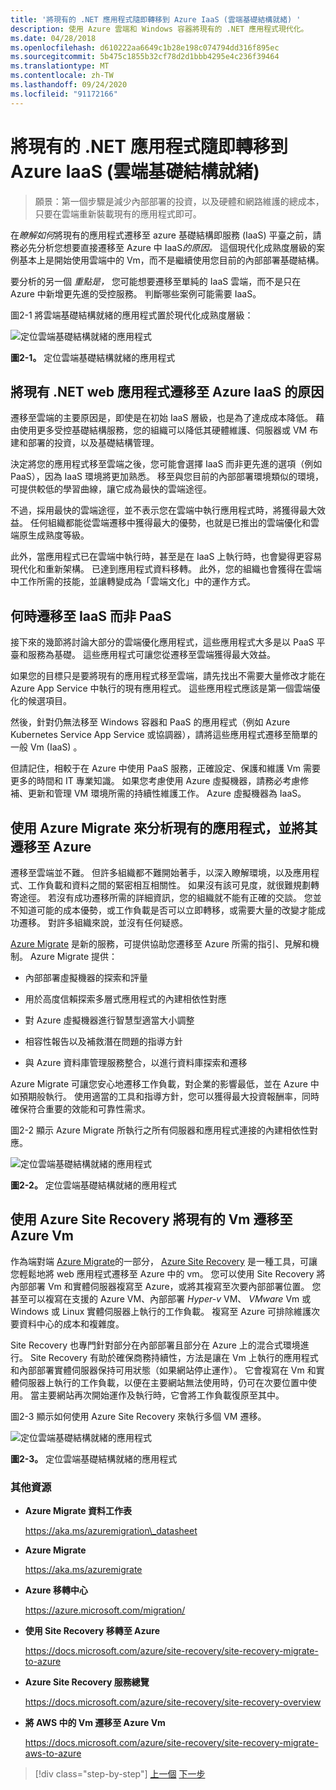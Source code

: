 ```yaml
---
title: '將現有的 .NET 應用程式隨即轉移到 Azure IaaS (雲端基礎結構就緒) '
description: 使用 Azure 雲端和 Windows 容器將現有的 .NET 應用程式現代化。
ms.date: 04/28/2018
ms.openlocfilehash: d610222aa6649c1b28e198c074794dd316f895ec
ms.sourcegitcommit: 5b475c1855b32cf78d2d1bbb4295e4c236f39464
ms.translationtype: MT
ms.contentlocale: zh-TW
ms.lasthandoff: 09/24/2020
ms.locfileid: "91172166"
---
```

# <a name="lift-and-shift-existing-net-apps-to-azure-iaas-cloud-infrastructure-ready"></a>將現有的 .NET 應用程式隨即轉移到 Azure IaaS (雲端基礎結構就緒) 

> 願景：第一個步驟是減少內部部署的投資，以及硬體和網路維護的總成本，只要在雲端重新裝載現有的應用程式即可。

在*瞭解如何*將現有的應用程式遷移至 azure 基礎結構即服務 (IaaS) 平臺之前，請務必先分析您想要直接遷移至 Azure 中 IaaS*的原因。* 這個現代化成熟度層級的案例基本上是開始使用雲端中的 Vm，而不是繼續使用您目前的內部部署基礎結構。

要分析的另一個 *重點是，* 您可能想要遷移至單純的 IaaS 雲端，而不是只在 Azure 中新增更先進的受控服務。 判斷哪些案例可能需要 IaaS。

圖2-1 將雲端基礎結構就緒的應用程式置於現代化成熟度層級：

![定位雲端基礎結構就緒的應用程式](./media/image2-1.png)

**圖2-1。** 定位雲端基礎結構就緒的應用程式

## <a name="why-migrate-existing-net-web-applications-to-azure-iaas"></a>將現有 .NET web 應用程式遷移至 Azure IaaS 的原因

遷移至雲端的主要原因是，即使是在初始 IaaS 層級，也是為了達成成本降低。 藉由使用更多受控基礎結構服務，您的組織可以降低其硬體維護、伺服器或 VM 布建和部署的投資，以及基礎結構管理。

決定將您的應用程式移至雲端之後，您可能會選擇 IaaS 而非更先進的選項（例如 PaaS），因為 IaaS 環境將更加熟悉。 移至與您目前的內部部署環境類似的環境，可提供較低的學習曲線，讓它成為最快的雲端途徑。

不過，採用最快的雲端途徑，並不表示您在雲端中執行應用程式時，將獲得最大效益。 任何組織都能從雲端遷移中獲得最大的優勢，也就是已推出的雲端優化和雲端原生成熟度等級。

此外，當應用程式已在雲端中執行時，甚至是在 IaaS 上執行時，也會變得更容易現代化和重新架構。 已達到應用程式資料移轉。 此外，您的組織也會獲得在雲端中工作所需的技能，並讓轉變成為「雲端文化」中的運作方式。

## <a name="when-to-migrate-to-iaas-instead-of-to-paas"></a>何時遷移至 IaaS 而非 PaaS

接下來的幾節將討論大部分的雲端優化應用程式，這些應用程式大多是以 PaaS 平臺和服務為基礎。 這些應用程式可讓您從遷移至雲端獲得最大效益。

如果您的目標只是要將現有的應用程式移至雲端，請先找出不需要大量修改才能在 Azure App Service 中執行的現有應用程式。 這些應用程式應該是第一個雲端優化的候選項目。

然後，針對仍無法移至 Windows 容器和 PaaS 的應用程式（例如 Azure Kubernetes Service App Service 或協調器），請將這些應用程式遷移至簡單的一般 Vm (IaaS) 。

但請記住，相較于在 Azure 中使用 PaaS 服務，正確設定、保護和維護 Vm 需要更多的時間和 IT 專業知識。 如果您考慮使用 Azure 虛擬機器，請務必考慮修補、更新和管理 VM 環境所需的持續性維護工作。 Azure 虛擬機器為 IaaS。

## <a name="use-azure-migrate-to-analyze-and-migrate-your-existing-applications-to-azure"></a>使用 Azure Migrate 來分析現有的應用程式，並將其遷移至 Azure

遷移至雲端並不難。 但許多組織都不難開始著手，以深入瞭解環境，以及應用程式、工作負載和資料之間的緊密相互相關性。 如果沒有該可見度，就很難規劃轉寄途徑。 若沒有成功遷移所需的詳細資訊，您的組織就不能有正確的交談。 您並不知道可能的成本優勢，或工作負載是否可以立即轉移，或需要大量的改變才能成功遷移。 對許多組織來說，並沒有任何疑惑。

[Azure Migrate](https://aka.ms/azuremigrate) 是新的服務，可提供協助您遷移至 Azure 所需的指引、見解和機制。 Azure Migrate 提供：

- 內部部署虛擬機器的探索和評量

- 用於高度信賴探索多層式應用程式的內建相依性對應

- 對 Azure 虛擬機器進行智慧型適當大小調整

- 相容性報告以及補救潛在問題的指導方針

- 與 Azure 資料庫管理服務整合，以進行資料庫探索和遷移

Azure Migrate 可讓您安心地遷移工作負載，對企業的影響最低，並在 Azure 中如預期般執行。 使用適當的工具和指導方針，您可以獲得最大投資報酬率，同時確保符合重要的效能和可靠性需求。

圖2-2 顯示 Azure Migrate 所執行之所有伺服器和應用程式連接的內建相依性對應。

![定位雲端基礎結構就緒的應用程式](./media/image2-2.png)

**圖2-2。** 定位雲端基礎結構就緒的應用程式

## <a name="use-azure-site-recovery-to-migrate-your-existing-vms-to-azure-vms"></a>使用 Azure Site Recovery 將現有的 Vm 遷移至 Azure Vm

作為端對端 [Azure Migrate](https://aka.ms/azuremigrate)的一部分， [Azure Site Recovery](/azure/site-recovery/site-recovery-overview) 是一種工具，可讓您輕鬆地將 web 應用程式遷移至 Azure 中的 vm。 您可以使用 Site Recovery 將內部部署 Vm 和實體伺服器複寫至 Azure，或將其複寫至次要內部部署位置。 您甚至可以複寫在支援的 Azure VM、內部部署 *Hyper-v* VM、 *VMware* Vm 或 Windows 或 Linux 實體伺服器上執行的工作負載。 複寫至 Azure 可排除維護次要資料中心的成本和複雜度。

Site Recovery 也專門針對部分在內部部署且部分在 Azure 上的混合式環境進行。 Site Recovery 有助於確保商務持續性，方法是讓在 Vm 上執行的應用程式和內部部署實體伺服器保持可用狀態（如果網站停止運作）。 它會複寫在 Vm 和實體伺服器上執行的工作負載，以便在主要網站無法使用時，仍可在次要位置中使用。 當主要網站再次開始運作及執行時，它會將工作負載復原至其中。

圖2-3 顯示如何使用 Azure Site Recovery 來執行多個 VM 遷移。

![定位雲端基礎結構就緒的應用程式](./media/image2-3.png)

**圖2-3。** 定位雲端基礎結構就緒的應用程式

### <a name="additional-resources"></a>其他資源

- **Azure Migrate 資料工作表**

    <https://aka.ms/azuremigration\_datasheet>

- **Azure Migrate**

    <https://aka.ms/azuremigrate>

- **Azure 移轉中心**

    <https://azure.microsoft.com/migration/>

- **使用 Site Recovery 移轉至 Azure**

    <https://docs.microsoft.com/azure/site-recovery/site-recovery-migrate-to-azure>

- **Azure Site Recovery 服務總覽**

    <https://docs.microsoft.com/azure/site-recovery/site-recovery-overview>

- **將 AWS 中的 Vm 遷移至 Azure Vm**

    <https://docs.microsoft.com/azure/site-recovery/site-recovery-migrate-aws-to-azure>

>[!div class="step-by-step"]
>[上一個](index.md) 
>[下一步](migrate-your-relational-databases-to-azure.md) <!-- Next Chapter -->
